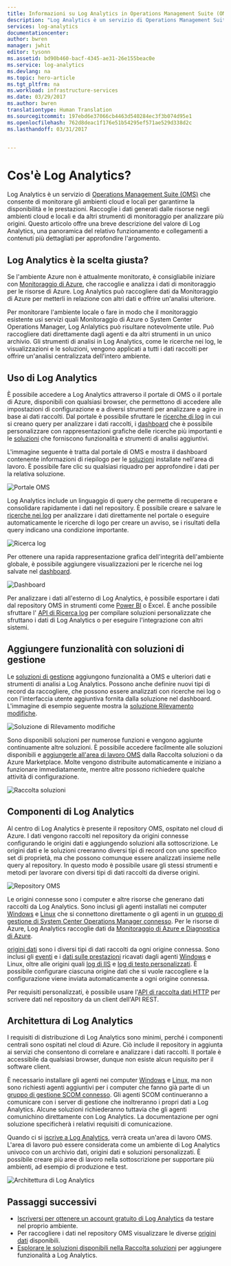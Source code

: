 ```yaml
---
title: Informazioni su Log Analytics in Operations Management Suite (OMS) | Microsoft Docs
description: "Log Analytics è un servizio di Operations Management Suite (OMS) che consente di raccogliere e analizzare i dati operativi generati dalle risorse nel cloud e nell&quot;ambiente locale.  Questo articolo fornisce una breve panoramica dei diversi componenti di analisi di Log Analytics e collegamenti a contenuto dettagliato."
services: log-analytics
documentationcenter: 
author: bwren
manager: jwhit
editor: tysonn
ms.assetid: bd90b460-bacf-4345-ae31-26e155beac0e
ms.service: log-analytics
ms.devlang: na
ms.topic: hero-article
ms.tgt_pltfrm: na
ms.workload: infrastructure-services
ms.date: 03/29/2017
ms.author: bwren
translationtype: Human Translation
ms.sourcegitcommit: 197ebd6e37066cb4463d540284ec3f3b074d95e1
ms.openlocfilehash: 762d8deac1f176e51b54295ef571ae529d338d2c
ms.lasthandoff: 03/31/2017


---
```

# <a name="what-is-log-analytics"></a>Cos'è Log Analytics?
Log Analytics è un servizio di [Operations Management Suite \(OMS\)](../operations-management-suite/operations-management-suite-overview.md) che consente di monitorare gli ambienti cloud e locali per garantirne la disponibilità e le prestazioni.  Raccoglie i dati generati dalle risorse negli ambienti cloud e locali e da altri strumenti di monitoraggio per analizzare più origini.  Questo articolo offre una breve descrizione del valore di Log Analytics, una panoramica del relativo funzionamento e collegamenti a contenuti più dettagliati per approfondire l'argomento.

## <a name="is-log-analytics-for-you"></a>Log Analytics è la scelta giusta?
Se l'ambiente Azure non è attualmente monitorato, è consigliabile iniziare con [Monitoraggio di Azure](../monitoring-and-diagnostics/monitoring-overview.md), che raccoglie e analizza i dati di monitoraggio per le risorse di Azure.  Log Analytics può raccogliere dati da Monitoraggio di Azure per metterli in relazione con altri dati e offrire un'analisi ulteriore.

Per monitorare l'ambiente locale o fare in modo che il monitoraggio esistente usi servizi quali Monitoraggio di Azure o System Center Operations Manager, Log Anlalytics può risultare notevolmente utile.  Può raccogliere dati direttamente dagli agenti e da altri strumenti in un unico archivio.  Gli strumenti di analisi in Log Analytics, come le ricerche nei log, le visualizzazioni e le soluzioni, vengono applicati a tutti i dati raccolti per offrire un'analisi centralizzata dell'intero ambiente.


## <a name="using-log-analytics"></a>Uso di Log Analytics
È possibile accedere a Log Analytics attraverso il portale di OMS o il portale di Azure, disponibili con qualsiasi browser, che permettono di accedere alle impostazioni di configurazione e a diversi strumenti per analizzare e agire in base ai dati raccolti.  Dal portale è possibile sfruttare le [ricerche di log](log-analytics-log-searches.md) in cui si creano query per analizzare i dati raccolti, i [dashboard](log-analytics-dashboards.md) che è possibile personalizzare con rappresentazioni grafiche delle ricerche più importanti e le [soluzioni](log-analytics-add-solutions.md) che forniscono funzionalità e strumenti di analisi aggiuntivi.

L'immagine seguente è tratta dal portale di OMS e mostra il dashboard contenente informazioni di riepilogo per le [soluzioni](#add-functionality-with-management-solutions) installate nell'area di lavoro.  È possibile fare clic su qualsiasi riquadro per approfondire i dati per la relativa soluzione.

![Portale OMS](media/log-analytics-overview/portal.png)

Log Analytics include un linguaggio di query che permette di recuperare e consolidare rapidamente i dati nel repository.  È possibile creare e salvare le [ricerche nei log](log-analytics-log-searches.md) per analizzare i dati direttamente nel portale o eseguire automaticamente le ricerche di logo per creare un avviso, se i risultati della query indicano una condizione importante.

![Ricerca log](media/log-analytics-overview/log-search.png)

Per ottenere una rapida rappresentazione grafica dell'integrità dell'ambiente globale, è possibile aggiungere visualizzazioni per le ricerche nei log salvate nel [dashboard](log-analytics-dashboards.md).   

![Dashboard](media/log-analytics-overview/dashboard.png)

Per analizzare i dati all'esterno di Log Analytics, è possibile esportare i dati dal repository OMS in strumenti come [Power BI](log-analytics-powerbi.md) o Excel.  È anche possibile sfruttare l' [API di Ricerca log](log-analytics-log-search-api.md) per compilare soluzioni personalizzate che sfruttano i dati di Log Analytics o per eseguire l'integrazione con altri sistemi.

## <a name="add-functionality-with-management-solutions"></a>Aggiungere funzionalità con soluzioni di gestione
Le [soluzioni di gestione](log-analytics-add-solutions.md) aggiungono funzionalità a OMS e ulteriori dati e strumenti di analisi a Log Analytics.  Possono anche definire nuovi tipi di record da raccogliere, che possono essere analizzati con ricerche nei log o con l'interfaccia utente aggiuntiva fornita dalla soluzione nel dashboard.  L'immagine di esempio seguente mostra la [soluzione Rilevamento modifiche](log-analytics-change-tracking.md).

![Soluzione di Rilevamento modifiche](media/log-analytics-overview/change-tracking.png)

Sono disponibili soluzioni per numerose funzioni e vengono aggiunte continuamente altre soluzioni.  È possibile accedere facilmente alle soluzioni disponibili e [aggiungerle all'area di lavoro OMS](log-analytics-add-solutions.md) dalla Raccolta soluzioni o da Azure Marketplace.  Molte vengono distribuite automaticamente e iniziano a funzionare immediatamente, mentre altre possono richiedere qualche attività di configurazione.

![Raccolta soluzioni](media/log-analytics-overview/solution-gallery.png)

## <a name="log-analytics-components"></a>Componenti di Log Analytics
Al centro di Log Analytics è presente il repository OMS, ospitato nel cloud di Azure.  I dati vengono raccolti nel repository da origini connesse configurando le origini dati e aggiungendo soluzioni alla sottoscrizione.  Le origini dati e le soluzioni creeranno diversi tipi di record con uno specifico set di proprietà, ma che possono comunque essere analizzati insieme nelle query al repository.  In questo modo è possibile usare gli stessi strumenti e metodi per lavorare con diversi tipi di dati raccolti da diverse origini.

![Repository OMS](media/log-analytics-overview/overview.png)

Le origini connesse sono i computer e altre risorse che generano dati raccolti da Log Analytics.  Sono inclusi gli agenti installati nei computer [Windows](log-analytics-windows-agents.md) e [Linux](log-analytics-linux-agents.md) che si connettono direttamente o gli agenti in un [gruppo di gestione di System Center Operations Manager connesso](log-analytics-om-agents.md).  Per le risorse di Azure, Log Analytics raccoglie dati da [Monitoraggio di Azure e Diagnostica di Azure](log-analytics-azure-storage.md).

[origini dati](log-analytics-data-sources.md) sono i diversi tipi di dati raccolti da ogni origine connessa.  Sono inclusi gli [eventi](log-analytics-data-sources-windows-events.md) e i [dati sulle prestazioni](log-analytics-data-sources-performance-counters.md) ricavati dagli agenti [Windows](log-analytics-data-sources-windows-events.md) e Linux, oltre alle origini quali [log di IIS](log-analytics-data-sources-iis-logs.md) e [log di testo personalizzati](log-analytics-data-sources-custom-logs.md).  È possibile configurare ciascuna origine dati che si vuole raccogliere e la configurazione viene inviata automaticamente a ogni origine connessa.

Per requisiti personalizzati, è possibile usare l'[API di raccolta dati HTTP](log-analytics-data-collector-api.md) per scrivere dati nel repository da un client dell'API REST.

## <a name="log-analytics-architecture"></a>Architettura di Log Analytics
I requisiti di distribuzione di Log Analytics sono minimi, perché i componenti centrali sono ospitati nel cloud di Azure.  Ciò include il repository in aggiunta ai servizi che consentono di correlare e analizzare i dati raccolti.  Il portale è accessibile da qualsiasi browser, dunque non esiste alcun requisito per il software client.

È necessario installare gli agenti nei computer [Windows](log-analytics-windows-agents.md) e [Linux](log-analytics-linux-agents.md), ma non sono richiesti agenti aggiuntivi per i computer che fanno già parte di un [gruppo di gestione SCOM connesso](log-analytics-om-agents.md).  Gli agenti SCOM continueranno a comunicare con i server di gestione che inoltreranno i propri dati a Log Analytics.  Alcune soluzioni richiederanno tuttavia che gli agenti comunichino direttamente con Log Analytics.  La documentazione per ogni soluzione specificherà i relativi requisiti di comunicazione.

Quando ci si [iscrive a Log Analytics](log-analytics-get-started.md), verrà creata un'area di lavoro OMS.  L'area di lavoro può essere considerata come un ambiente di Log Analytics univoco con un archivio dati, origini dati e soluzioni personalizzati. È possibile creare più aree di lavoro nella sottoscrizione per supportare più ambienti, ad esempio di produzione e test.

![Architettura di Log Analytics](media/log-analytics-overview/architecture.png)

## <a name="next-steps"></a>Passaggi successivi
* [Iscriversi per ottenere un account gratuito di Log Analytics](log-analytics-get-started.md) da testare nel proprio ambiente.
* Per raccogliere i dati nel repository OMS visualizzare le diverse [origini dati](log-analytics-data-sources.md) disponibili.
* [Esplorare le soluzioni disponibili nella Raccolta soluzioni](log-analytics-add-solutions.md) per aggiungere funzionalità a Log Analytics.


